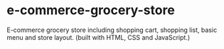 # e-commerce-grocery-store
E-commerce grocery store including shopping cart, shopping list, basic menu and store layout. (built with HTML, CSS and JavaScript.)
